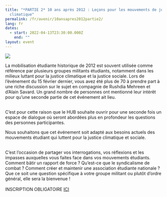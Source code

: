 ```yaml
---
title: "*PARTIE 2* 10 ans après 2012 : Leçons pour les mouvements de justice
  climatique"
permalink: /fr/avenir/10ansapres2012partie2/
lang: fr
dates:
  - start: 2022-04-13T23:30:00.000Z
    end: ""
layout: event
---
```

![](/media/copie_de_10_ans_apre_s_2012_lec_ons_pour_les_mouvements_de_justice_sociale_et_climatique_1_.png)

La mobilisation étudiante historique de 2012 est souvent utilisée comme référence par plusieurs groupes militants étudiants, notamment dans les milieux luttant pour la justice climatique et la justice sociale. Lors de l’événement du 15 février dernier, vous avez été plus de 70 à prendre part à une riche discussion sur le sujet en compagnie de Rushdia Mehreen et d’Alain Savard. Un grand nombre de personnes ont mentionné leur intérêt pour qu’une seconde partie de cet événement ait lieu. 

\
C’est pour cette raison que le HUB souhaite ouvrir pour une seconde fois un espace de dialogue où seront abordées plus en profondeur les questions des personnes participantes.



Nous souhaitons que cet événement soit adapté aux besoins actuels des mouvements étudiant qui luttent pour la justice climatique et sociale.

\
C’est l’occasion de partager vos interrogations, vos réflexions et les impasses auxquelles vous faites face dans vos mouvements étudiants. Comment bâtir un rapport de force ? Qu’est-ce que le syndicalisme de combat ? Comment créer et maintenir une association étudiante nationale ? Que ce soit une question spécifique à votre groupe militant ou plutôt d’ordre général, elle sera la bienvenue !\
\
INSCRIPTION OBLIGATOIRE [ICI](https://us02web.zoom.us/meeting/register/tZ0lc-ivrTgpHdPYcYYoE6mv74FufrZE9TPy)